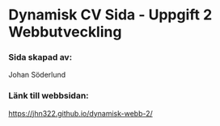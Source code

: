# Dynamisk CV Sida - Uppgift 2 Webbutveckling

### Sida skapad av:

Johan Söderlund

### Länk till webbsidan:

https://jhn322.github.io/dynamisk-webb-2/

<!-- Add more description to readme about this webpage and project -->
<!-- Contact: less space between email, adress etc -->
<!-- Portfolio: Style the images left, right, left, right and smaller images  -->
<!-- Gissa numret: Reset knapp, stänga av gissa knapp -->
<!-- Remove cursor pointer for cv and other pages -->
<!-- Change font for text (not headlines)? -->
<!-- Semantics html SEO -->
<!-- Check errors -->
<!-- Check REQUIRMENTS! -->
